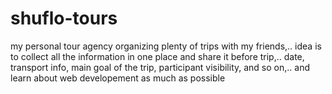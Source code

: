 # shuflo-tours
my personal tour agency
organizing plenty of trips with my friends,.. idea is to collect all the information in one place and share it before trip,.. date, transport info, main goal of the trip, participant visibility, and so on,..
and learn about web developement as much as possible
